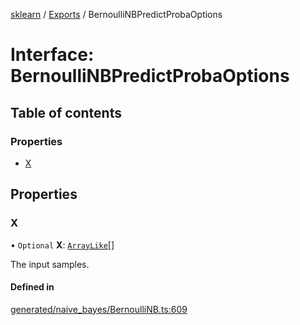 [sklearn](../readme.md) / [Exports](../modules.md) / BernoulliNBPredictProbaOptions

# Interface: BernoulliNBPredictProbaOptions

## Table of contents

### Properties

- [X](BernoulliNBPredictProbaOptions.md#x)

## Properties

### X

• `Optional` **X**: [`ArrayLike`](../modules.md#arraylike)[]

The input samples.

#### Defined in

[generated/naive_bayes/BernoulliNB.ts:609](https://github.com/transitive-bullshit/scikit-learn-ts/blob/367336a/packages/sklearn/src/generated/naive_bayes/BernoulliNB.ts#L609)

